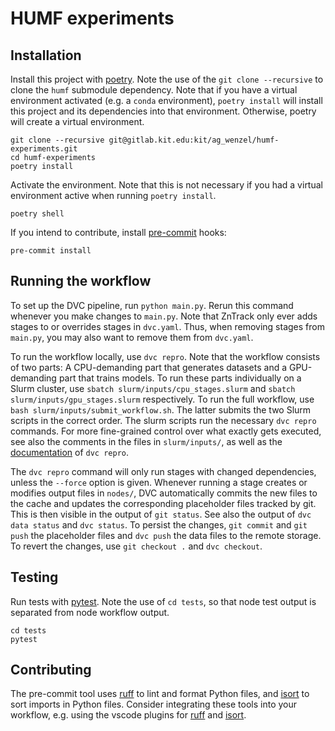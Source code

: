 # HUMF experiments

## Installation

Install this project with [poetry](https://python-poetry.org).
Note the use of the `git clone --recursive` to clone the `humf` submodule dependency.
Note that if you have a virtual environment activated (e.g. a `conda` environment), `poetry install` will install this project and its dependencies into that environment. Otherwise, poetry will create a virtual environment.

```
git clone --recursive git@gitlab.kit.edu:kit/ag_wenzel/humf-experiments.git
cd humf-experiments
poetry install
```

Activate the environment.
Note that this is not necessary if you had a virtual environment active when running `poetry install`.

```
poetry shell
```

If you intend to contribute, install [pre-commit](https://pre-commit.com) hooks:

```
pre-commit install
```

## Running the workflow

To set up the DVC pipeline, run `python main.py`. Rerun this command whenever you make changes to `main.py`. Note that ZnTrack only ever adds stages to or overrides stages in `dvc.yaml`. Thus, when removing stages from `main.py`, you may also want to remove them from `dvc.yaml`.

To run the workflow locally, use `dvc repro`. Note that the workflow consists of two parts: A CPU-demanding part that generates datasets and a GPU-demanding part that trains models. To run these parts individually on a Slurm cluster, use `sbatch slurm/inputs/cpu_stages.slurm` and `sbatch slurm/inputs/gpu_stages.slurm` respectively. To run the full workflow, use `bash slurm/inputs/submit_workflow.sh`. The latter submits the two Slurm scripts in the correct order. The slurm scripts run the necessary `dvc repro` commands. For more fine-grained control over what exactly gets executed, see also the comments in the files in `slurm/inputs/`, as well as the [documentation](https://dvc.org/doc/command-reference/repro) of `dvc repro`.

The `dvc repro` command will only run stages with changed dependencies, unless the `--force` option is given. Whenever running a stage creates or modifies output files in `nodes/`, DVC automatically commits the new files to the cache and updates the corresponding placeholder files tracked by git. This is then visible in the output of `git status`. See also the output of `dvc data status` and `dvc status`. To persist the changes, `git commit` and `git push` the placeholder files and `dvc push` the data files to the remote storage. To revert the changes, use `git checkout .` and `dvc checkout`.

## Testing

Run tests with [pytest](https://docs.pytest.org).
Note the use of `cd tests`, so that node test output is separated from node workflow output.

```
cd tests
pytest
```

## Contributing

The pre-commit tool uses [ruff](https://github.com/astral-sh/ruff) to lint and format Python files, and [isort](https://pycqa.github.io/isort/) to sort imports in Python files. Consider integrating these tools into your workflow, e.g. using the vscode plugins for [ruff](https://marketplace.visualstudio.com/items?itemName=charliermarsh.ruff) and [isort](https://marketplace.visualstudio.com/items?itemName=ms-python.isort).
